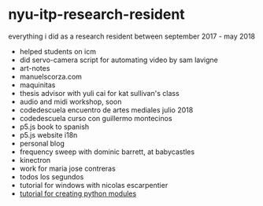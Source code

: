 # nyu-itp-research-resident
everything i did as a research resident between september 2017 - may 2018

* helped students on icm
* did servo-camera script for automating video by sam lavigne
* art-notes
* manuelscorza.com
* maquinitas
* thesis advisor with yuli cai for kat sullivan's class
* audio and midi workshop, soon
* codedescuela encuentro de artes mediales julio 2018
* codedescuela curso con guillermo montecinos
* p5.js book to spanish
* p5.js website i18n
* personal blog
* frequency sweep with dominic barrett, at babycastles
* kinectron
* work for maria jose contreras
* todos los segundos
* tutorial for windows with nicolas escarpentier
* [tutorial for creating python modules](https://github.com/montoyamoraga/tutorial-python-module)
